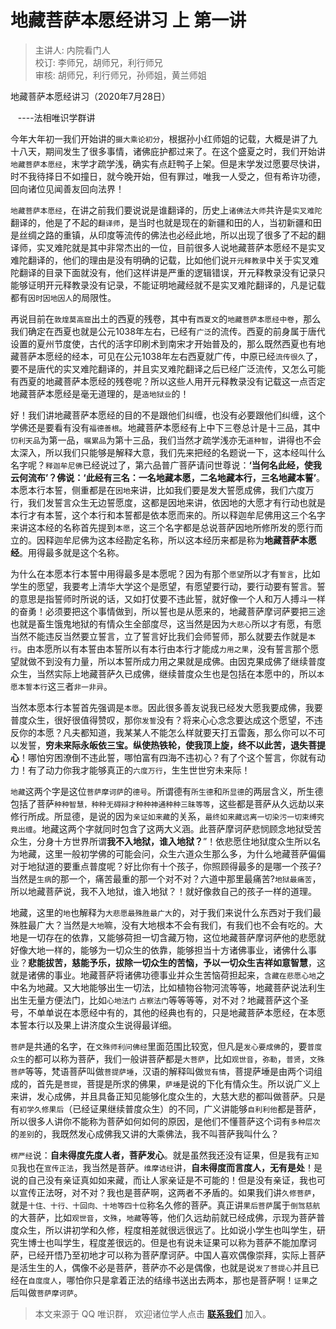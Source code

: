 # 地藏菩萨本愿经讲习 上 第一讲

> 主讲人: 内院看门人 <br />
> 校订: 李师兄，胡师兄，利行师兄 <br />
> 审核: 胡师兄，利行师兄，孙师姐，黄兰师姐 <br />

地藏菩萨本愿经讲习（2020年7月28日）

   ----法相唯识学群讲

今年大年初一我们开始讲的`摄大乘论初分`，根据孙小红师姐的记载，大概是讲了九十八天，期间发生了很多事情，诸佛庇护都过来了。在这个盛夏之时，我们开始讲`地藏菩萨本愿经`，末学才疏学浅，确实有点赶鸭子上架。但是末学发过愿要尽快讲，时不我待择日不如撞日，就今晚开始，但有罪过，唯我一人受之，但有希许功德，回向诸位见闻善友回向法界！

`地藏菩萨本愿经`，在讲之前我们要说说是谁翻译的，历史上`诸佛法大师`共许是`实叉难陀`翻译的，他是了不起的`翻译师`，是当时也就是现在的新疆和田的人，当初新疆和田是丝绸之路的重镇，从印度等流传的佛法也必经此地，所以出现了很多了不起的翻译师，实叉难陀就是其中非常杰出的一位，目前很多人说地藏菩萨本愿经不是实叉难陀翻译的，他们的理由是没有明确的记载，比如他们说`开元释教录`中关于实叉难陀翻译的目录下面就没有，他们这样讲是严重的逻辑错误，开元释教录没有记录只能够证明开元释教录没有记录，不能证明地藏经就不是实叉难陀翻译的，凡是记载都有`因时因地因人`的局限性。

再说目前在`敦煌莫高窟`出土的西夏的残卷，其中有`西夏文`的`地藏菩萨本愿经中卷`，那么我们确定在西夏也就是公元1038年左右，已经有`广泛`的流传。西夏的前身属于唐代设置的夏州节度使，古代的活字印刷术到南宋才开始普及的，那么既然西夏也有地藏菩萨本愿经的经本，可见在公元1038年左右西夏就广传，中原已经`流传很久`了，要不是唐代的实叉难陀翻译的，并且实叉难陀翻译之后已经广泛流传，又怎么可能有西夏的地藏菩萨本愿经的残卷呢？所以这些人用开元释教录没有记载这一点否定地藏菩萨本愿经是毫无道理的，是`造地狱业`的！

好！我们讲地藏菩萨本愿经的目的不是跟他们纠缠，也没有必要跟他们纠缠，这个学佛还是要看有没有`福德善根`。地藏菩萨本愿经有上中下三卷总计是十三品，其中`忉利天品`为第一品，`嘱累品`为第十三品，我们当然才疏学浅亦无`道种智`，讲得也不会太深入，所以我们只能够是解释大意，我们先来把经的名题说一下，这本经叫什么名字呢？`释迦牟尼佛`已经说过了，第六品普广菩萨请问世尊说：**‘当何名此经，使我云何流布’？佛说：‘此经有三名：一名地藏本愿，二名地藏本行，三名地藏本誓’**。本愿本行本誓，侧重都是在`因地`来讲，比如我们要是发大誓愿成佛，我们六度万行，我们发誓言众生无边誓愿度，这都是因地来讲，依因地的大愿才有行动也就是本行才有本誓，这个本行和本誓都是依本愿而来的。所以释迦牟尼佛用这三个名字来讲这本经的名称首先提到`本愿`，这三个名字都是总说菩萨因地所修所发的愿行而立的。因释迦牟尼佛为这本经勘定名称，所以这本经历来都是称为**地藏菩萨本愿经**。用得最多就是这个名称。

为什么在本愿本行本誓中用得最多是本愿呢？因为有那个`愿望`所以才有`誓言`，比如学生的愿望，我要考上清华大学这个是愿望，有愿望要行动，要行动要有誓言。誓的意思是指誓师时所说的话，又如打仗要不违此誓，就好像一个人和万人搏斗一样的奋勇！必须要把这个事情做到，所以誓也是从愿来的，地藏菩萨摩诃萨要把三途也就是畜生饿鬼地狱的有情众生全部度尽，这当然是因为`大悲心`所以才有愿，有愿当然不能违反当然要立誓言，立了誓言好比我们会师誓师，那么就要去作就是`本行`。由本愿所以有本誓由本誓所以有本行由本行才能成`力用之果`，没有誓言那个愿望就做不到没有力量，所以本誓所成力用之果就是成佛。由因克果成佛了继续普度众生，当然实际上地藏菩萨久已成佛，继续普度众生也是包括在本愿中的，所以`本愿本誓本行`这三者`非一非异`。

当然本愿本行本誓首先强调是`本愿`。因此很多善友说我已经发大愿我要成佛，我要普度众生，很好很值得赞叹，那你`发誓`没有？将来心心念念要达成这个愿望，不违反你的本愿？凡夫都知道，我某某人不能怎么样就要天打五雷轰，那么你可以不可以发誓，**穷未来际永皈依三宝。纵使热铁轮，使我顶上旋，终不以此苦，退失菩提心**！哪怕穷困潦倒不违此誓，哪怕富有四海不违初心？有了个这个誓言，你就有动力！有了动力你我才能够真正的`六度万行`，生生世世穷未来际！

`地藏`这两个字是这位`菩萨摩诃萨`的`德号`。所谓德有`所生德`和`所显德`的两层含义，所生德包括了菩萨`种种智慧，种种无碍辩才种种神通种种三昧等等`，这些都是菩萨从久远劫以来修行所成。所显德，是说的因为`亲证如来藏`的关系，`最终如来藏远离一切染污一切束缚究竟出缠`。地藏这两个字就同时包含了这两大义涵。此菩萨摩诃萨悲悯顾念地狱受苦众生，分身十方世界所谓**我不入地狱，谁入地狱？**”！依悲愿住地狱度众生所以名为地藏，这里一般初学佛的可能会问，众生六道众生那么多，为什么地藏菩萨偏偏对于地狱道的要重点普度呢？好比你有十个孩子，你照顾得最多的是哪一个孩子?当然是`生病`的那一个，痛苦最重的那一个对不对？六道中那里最痛苦?`地狱最痛苦`，所以地藏菩萨说，我不入地狱，谁入地狱？！就好像救自己的孩子一样的道理。

地藏，这里的`地`也解释为`大悲愿最殊胜最广大`的，对于我们来说什么东西对于我们最殊胜最广大？当然是`大地`嘛，没有大地根本不会有我们，有我们也不会有吃的。大地是一切存在的依靠，又能够荷担一切含藏万物，这位地藏菩萨摩诃萨他的悲愿就好像大地一样的，能够为一切众生的依靠，能够担当十方诸佛事业，诸佛什么事业？**悲能拔苦，慈能予乐，拔除一切众生的苦恼，予以一切众生吉祥如意智慧**，这就是诸佛的事业。地藏菩萨将诸佛功德事业并众生苦恼荷担起来，`含藏在悲愿心地`之中名为地藏。又大地能够出生一切法，比如植物谷物河流等等，地藏菩萨说法利生出生无量方便法门，比如`心地法门` `占察法门`等等等等，对不对？地藏菩萨这个圣号，不单单说在本愿经中有的，其他的经典也有的，只是地藏菩萨本愿经，在本愿本誓本行以及果上讲济度众生说得最详细。

`菩萨`是共通的名字，在`文殊师利问佛经`里面范围比较宽，但凡是`发心要成佛`的，要`普度众生`的都可以称为菩萨，我们一般讲菩萨都是`大菩萨`，比如`观世音`，`弥勒`，`普贤`，`文殊菩萨`等等，梵语菩萨叫做`菩提萨埵`，汉语的解释叫做`觉有情`，菩提萨埵是由两个词组成的，首先是`菩提`，菩提是所求的佛果，`萨埵`是说的下化有情众生。所以说广义上来讲，发心成佛，并且具备正知见能够化度众生的，大慈大悲的都叫做菩萨。只是有`初学久修果后`（已经证果继续普度众生）的不同，广义讲能够`自利利他`都是菩萨，所以很多人讲你不能称为菩萨如何如何的原因，是他们不懂菩萨这个词有`多种层次`的`差别`的，我既然发心成佛我又讲的大乘佛法，我不叫菩萨我叫什么？

`楞严经`说：**自未得度先度人者，菩萨发心**。就是虽然我还没有证果，但是我有`正知见`我也在`宣传正法`，我当然是菩萨。`维摩诘经`讲，**自未得度而言度人，无有是处**！是说的自己没有亲证真如如来藏，而让人家亲证是不可能的！但是没有亲证，我也可以宣传正法呀，对不对？我也是菩萨啊，这两者不矛盾的。如果我们讲`久修菩萨`，就是`十住、十行、十回向、十地等四十位`称名久修的菩萨。真正讲`果后菩萨`属于`倒驾慈航`的大菩萨，比如`观世音`，`文殊`，`地藏`等等，他们久远劫前就已经成佛，示现为菩萨普度众生，所以讲初学和久修，程度相差就很远很远了。比如说小学生也叫学生，研究生博士也叫学生，程度差很远的。但是也有说未证果可以称为菩萨不能加摩诃萨，已经开悟乃至初地才可以称为菩萨摩诃萨。中国人喜欢偶像崇拜，实际上菩萨是活生生的人，偶像不必是菩萨，菩萨亦不必是偶像，也就是说`发了菩提心`并且已经在`自度度人`，哪怕你只是拿着正法的结缘书送出去两本，那也是菩萨啊！`证果`之后叫做`菩萨摩诃萨`。

> 本文来源于 QQ 唯识群， 欢迎诸位学人点击 **[联系我们](https://mp.weixin.qq.com/s/lZCfWjmLjgNR165Tx4_bCQ)** 加入。
